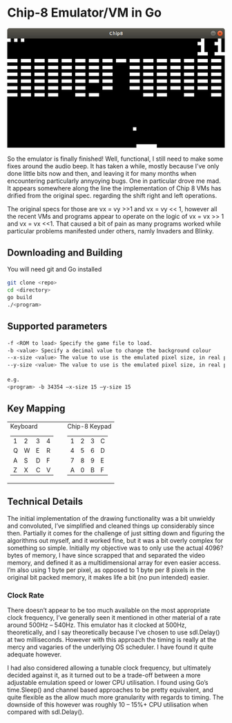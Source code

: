 # Chip-8 Emulator/VM in Go

![Pong](/doc/images/chip8emu-1.png)

So the emulator is finally finished! Well, functional, I still need to make some fixes around the audio beep. 
It has taken a while, mostly because I’ve only done little bits now and then, and leaving it for many months when encountering particularly annyoying bugs. One in particular drove
me mad. It appears somewhere along the line the implementation of Chip 8 VMs has drified from
the original spec. regarding the shift right and left operations.

The original specs for those are vx = vy >>1 and vx = vy << 1, however all the recent VMs and
programs appear to operate on the logic of vx = vx >> 1 and vx = vx <<1.
That caused a bit of pain as many programs worked while particular problems manifested under
others, namly Invaders and Blinky.

## Downloading and Building
You will need git and Go installed

````bash
git clone <repo>
cd <directory>
go build
./<program>
````

## Supported parameters
```bash
-f <ROM to load> Specify the game file to load.
-b <value> Specify a decimal value to change the background colour
--x-size <value> The value to use is the emulated pixel size, in real pixels. Defaults to 10.
--y-size <value> The value to use is the emulated pixel size, in real pixels. Defaults to 10.

e.g.
<program> -b 34354 –x-size 15 –y-size 15
```

## Key Mapping
<table border="0">
<tr>
<td>

<table>
<tr> Keyboard
  <td> 1 </td>
  <td> 2 </td>
  <td> 3 </td>
  <td> 4 </td>
</tr>
<tr>  
  <td> Q </td>
  <td> W </td>
  <td> E </td>
  <td> R </td>
</tr>
<tr>
  <td> A </td>
  <td> S </td>
  <td> D </td>
  <td> F </td>
</tr>
<tr>
  <td> Z </td>
  <td> X </td>
  <td> C </td>
  <td> V </td>
</tr>

</table>
</td>

<td>
&nbsp
</td>

<td>
<table>
<tr> Chip-8 Keypad
  <td> 1 </td>
  <td> 2 </td>
  <td> 3 </td>
  <td> C </td>
</tr>
<tr>  
  <td> 4 </td>
  <td> 5 </td>
  <td> 6 </td>
  <td> D </td>
</tr>
<tr>
  <td> 7 </td>
  <td> 8 </td>
  <td> 9 </td>
  <td> E </td>
</tr>
<tr>
  <td> A </td>
  <td> 0 </td>
  <td> B </td>
  <td> F </td>
</tr>


</table>
</td>
</tr>
</table>


## Technical Details

The initial implementation of the drawing functionality was a bit unwieldy and convoluted, I’ve
simplified and cleaned things up considerably since then. Partially it comes for the challenge of just
sitting down and figuring the algorithms out myself, and it worked fine, but it was a bit overly
complex for something so simple. Initially my objective was to only use the actual 4096? bytes of
memory, I have since scrapped that and separated the video memory, and defined it as a
multidimensional array for even easier access. I’m also using 1 byte per pixel, as opposed to 1 byte 
per 8 pixels in the original bit packed memory, it makes life a bit (no pun intended) easier.

### Clock Rate

There doesn’t appear to be too much available on the most appropriate clock frequency, I’ve generally seen it 
mentioned in other material of a rate around 500Hz – 540Hz. This emulator has it clocked at 500Hz, theoretically, and I say theoretically because I’ve chosen to use sdl.Delay() at two milliseconds. However with this approach the timing is really at the mercy and vagaries of the underlying OS scheduler. I have found it quite adequate however.
  
I had also considered allowing a tunable clock frequency, but ultimately decided against it, as it
turned out to be a trade-off between a more adjustable emulation speed or lower CPU utilisation.
I found using Go’s time.Sleep() and channel based approaches to be pretty equivalent, and quite
flexible as the allow much more granularity with regards to timing. The downside of this however
was roughly 10 – 15%+ CPU utilisation when compared with sdl.Delay().
